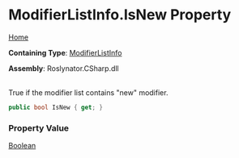 # ModifierListInfo\.IsNew Property

[Home](../../../../../README.md)

**Containing Type**: [ModifierListInfo](../README.md)

**Assembly**: Roslynator\.CSharp\.dll

\
True if the modifier list contains "new" modifier\.

```csharp
public bool IsNew { get; }
```

### Property Value

[Boolean](https://docs.microsoft.com/en-us/dotnet/api/system.boolean)

